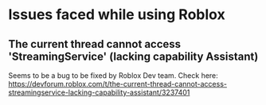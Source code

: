 # Issues faced while using Roblox
## The current thread cannot access 'StreamingService' (lacking capability Assistant)
Seems to be a bug to be fixed by Roblox Dev team. Check here: https://devforum.roblox.com/t/the-current-thread-cannot-access-streamingservice-lacking-capability-assistant/3237401
